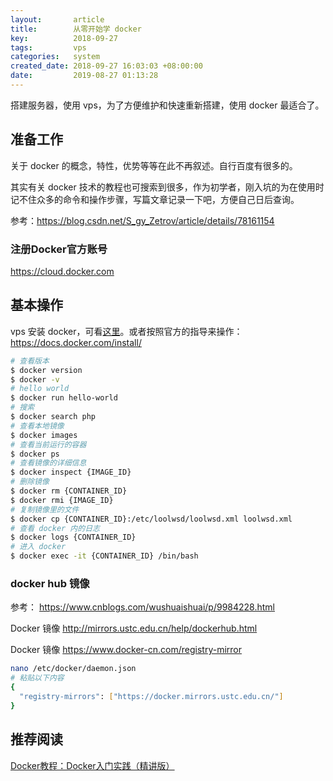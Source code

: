 ```yaml
---
layout:       article
title:        从零开始学 docker
key:          2018-09-27
tags:         vps
categories:   system
created_date: 2018-09-27 16:03:03 +08:00:00
date:         2019-08-27 01:13:28
---
```


搭建服务器，使用 vps，为了方便维护和快速重新搭建，使用 docker 最适合了。

<!--more-->

## 准备工作

关于 docker 的概念，特性，优势等等在此不再叙述。自行百度有很多的。

其实有关 docker 技术的教程也可搜索到很多，作为初学者，刚入坑的为在使用时记不住众多的命令和操作步骤，写篇文章记录一下吧，方便自己日后查询。

参考：https://blog.csdn.net/S_gy_Zetrov/article/details/78161154

### 注册Docker官方账号

<https://cloud.docker.com>

## 基本操作

vps 安装 docker，可看[这里](../notes/vps-init.html#安装-docker)。或者按照官方的指导来操作：<https://docs.docker.com/install/>

```sh
# 查看版本
$ docker version
$ docker -v
# hello world
$ docker run hello-world
# 搜索
$ docker search php
# 查看本地镜像
$ docker images
# 查看当前运行的容器
$ docker ps
# 查看镜像的详细信息
$ docker inspect {IMAGE_ID}
# 删除镜像
$ docker rm {CONTAINER_ID}
$ docker rmi {IMAGE_ID}
# 复制镜像里的文件
$ docker cp {CONTAINER_ID}:/etc/loolwsd/loolwsd.xml loolwsd.xml
# 查看 docker 内的日志
$ docker logs {CONTAINER_ID}
# 进入 docker
$ docker exec -it {CONTAINER_ID} /bin/bash
```

### docker hub 镜像

参考： <https://www.cnblogs.com/wushuaishuai/p/9984228.html>

Docker 镜像 <http://mirrors.ustc.edu.cn/help/dockerhub.html>

Docker 镜像 <https://www.docker-cn.com/registry-mirror>

```sh
nano /etc/docker/daemon.json
# 粘贴以下内容
{
  "registry-mirrors": ["https://docker.mirrors.ustc.edu.cn/"]
}
```

## 推荐阅读

[Docker教程：Docker入门实践（精讲版）](http://c.biancheng.net/docker/)